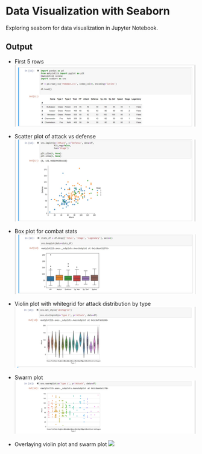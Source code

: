 # Data Visualization with Seaborn

Exploring seaborn for data visualization in Jupyter Notebook.

Output
---

*  First 5 rows
    ![](./output/first%205%20observations.jpg)

*  Scatter plot of attack vs defense
    ![](./output/scatter%20plot.jpg)

*  Box plot for combat stats
    ![](./output/box%20plot%20for%20combat%20stats.jpg)

*  Violin plot with whitegrid for attack distribution by type
    ![](./output/violin%20plot%20white%20grid%20for%20attack%20distribution%20by%20primary%20type.jpg)

*  Swarm plot
    ![](./output/swarm%20plot.jpg)

*  Overlaying violin plot and swarm plot
    ![](.output/overlaying%20swarm%20and%20violin%20plot.jpg)